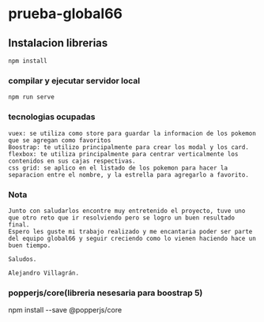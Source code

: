 # prueba-global66

## Instalacion librerias
```
npm install
```

### compilar y ejecutar servidor local
```
npm run serve
```


### tecnologias ocupadas
```
vuex: se utiliza como store para guardar la informacion de los pokemon que se agregan como favoritos
Boostrap: te utilizo principalmente para crear los modal y los card.
flexbox: te utiliza principalmente para centrar verticalmente los contenidos en sus cajas respectivas.
css grid: se aplico en el listado de los pokemon para hacer la separacion entre el nombre, y la estrella para agregarlo a favorito.
```

### Nota
```
Junto con saludarlos encontre muy entretenido el proyecto, tuve uno que otro reto que ir resolviendo pero se logro un buen resultado final.
Espero les guste mi trabajo realizado y me encantaria poder ser parte del equipo global66 y seguir creciendo como lo vienen haciendo hace un buen tiempo.

Saludos.

Alejandro Villagrán.
```

### popperjs/core(libreria nesesaria para boostrap 5)
npm install --save @popperjs/core
